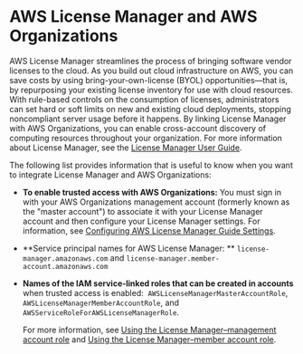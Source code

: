 # AWS License Manager and AWS Organizations<a name="services-that-can-integrate-license-manager"></a>

AWS License Manager streamlines the process of bringing software vendor licenses to the cloud\. As you build out cloud infrastructure on AWS, you can save costs by using bring\-your\-own\-license \(BYOL\) opportunities—that is, by repurposing your existing license inventory for use with cloud resources\. With rule\-based controls on the consumption of licenses, administrators can set hard or soft limits on new and existing cloud deployments, stopping noncompliant server usage before it happens\. By linking License Manager with AWS Organizations, you can enable cross\-account discovery of computing resources throughout your organization\. For more information about License Manager, see the [License Manager User Guide](https://docs.aws.amazon.com/license-manager/latest/userguide/)\.

The following list provides information that is useful to know when you want to integrate License Manager and AWS Organizations:
+ **To enable trusted access with AWS Organizations:** You must sign in with your AWS Organizations management account \(formerly known as the "master account"\) to associate it with your License Manager account and then configure your License Manager settings\. For information, see [Configuring AWS License Manager Guide Settings](https://docs.aws.amazon.com/license-manager/latest/userguide/settings.html)\. 
+ **Service principal names for AWS License Manager: ** `license-manager.amazonaws.com` and `license-manager.member-account.amazonaws.com`
+ **Names of the IAM service\-linked roles that can be created in accounts** when trusted access is enabled:  `AWSLicenseManagerMasterAccountRole`, `AWSLicenseManagerMemberAccountRole`, and `AWSServiceRoleForAWSLicenseManagerRole`\.

  For more information, see [Using the License Manager–management account role](https://docs.aws.amazon.com/license-manager/latest/userguide/master-role.html) and [Using the License Manager–member account role](https://docs.aws.amazon.com/license-manager/latest/userguide/member-role.html)\.